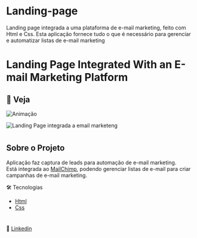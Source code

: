# Landing-page
Landing page integrada a uma plataforma de e-mail marketing, feito com Html e Css. Esta aplicação fornece tudo o que é necessário para gerenciar e automatizar listas de e-mail marketing


# Landing Page Integrated With an E-mail Marketing Platform

 
## 📸 Veja

![Animação](https://user-images.githubusercontent.com/105442608/178124759-aad5b507-ffd5-4d98-8bea-aa9d2964b663.gif)
 
![Landing Page integrada a email marketeng](../img/LandingPg.gif)

#
## Sobre o Projeto
 
Aplicação faz captura de leads para automação de e-mail marketing.  
Está integrada ao [MailChimp](https://mailchimp.com/pt-br/grow-with-mailchimp/?gclid=Cj0KCQjwzqSWBhDPARIsAK38LY_TB6vTMAkvLD6CmnulhThgXF5acXXkXsdxKuDeyjq06xuM2BxVgP0aAl_rEALw_wcB&gclsrc=aw.ds), podendo gerenciar listas de e-mail para criar campanhas de e-mail marketing.
 
🛠 Tecnologias
 
- [Html](https://developer.mozilla.org/pt-BR/docs/Web/HTML)
- [Css](https://developer.mozilla.org/pt-BR/docs/Web/CSS)
 
#
🚀 [Linkedin](https://www.linkedin.com/in/raon%C3%AD-lopes-cardoso-737621243/)


